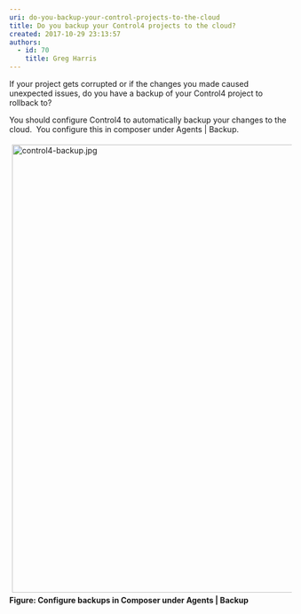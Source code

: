 ```yaml
---
uri: do-you-backup-your-control-projects-to-the-cloud
title: Do you backup your Control4 projects to the cloud?
created: 2017-10-29 23:13:57
authors:
  - id: 70
    title: Greg Harris
---
```





<span class='intro'> <p>​​​If your project gets corrupted or if the changes you made caused unexpected issues, do you have a backup of your Control4 project to rollback to?​<br></p> </span>

<p>You should configure Control4 to automatically backup your changes to the cloud.&#160; You configure this in composer under Agents | Backup.</p><p><img src="/PublishingImages/control4-backup.jpg" alt="control4-backup.jpg" style="margin&#58;5px;width&#58;808px;" /><br><strong>Figure&#58; Configure backups in Composer under Agents | Backup</strong><br></p>


